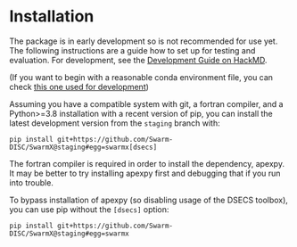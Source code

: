 # Installation

The package is in early development so is not recommended for use yet. The following instructions are a guide how to set up for testing and evaluation. For development, see the [Development Guide on HackMD](https://hackmd.io/@swarm/dev/%2Ff6YIHfqxT9yL0giWJzhr_Q).

(If you want to begin with a reasonable conda environment file, you can check [this one used for development](https://raw.githubusercontent.com/Swarm-DISC/SwarmX/staging/environment.yml))

Assuming you have a compatible system with git, a fortran compiler, and a Python>=3.8 installation with a recent version of pip, you can install the latest development version from the `staging` branch with:

```
pip install git+https://github.com/Swarm-DISC/SwarmX@staging#egg=swarmx[dsecs]
```

The fortran compiler is required in order to install the dependency, apexpy. It may be better to try installing apexpy first and debugging that if you run into trouble.

To bypass installation of apexpy (so disabling usage of the DSECS toolbox), you can use pip without the `[dsecs]` option:

```
pip install git+https://github.com/Swarm-DISC/SwarmX@staging#egg=swarmx
```
